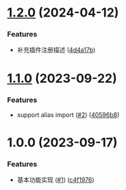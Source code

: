 # [1.2.0](https://github.com/Wxh16144/dumi-plugin-code-snippets/compare/v1.1.0...v1.2.0) (2024-04-12)

### Features

- 补充插件注册描述 ([4d4a17b](https://github.com/Wxh16144/dumi-plugin-code-snippets/commit/4d4a17b7a2dfb7ef6e9a37bb4eca3357a3cc2b59))

# [1.1.0](https://github.com/Wxh16144/dumi-plugin-code-snippets/compare/v1.0.0...v1.1.0) (2023-09-22)

### Features

- support alias import ([#2](https://github.com/Wxh16144/dumi-plugin-code-snippets/issues/2)) ([40596b8](https://github.com/Wxh16144/dumi-plugin-code-snippets/commit/40596b8aa5372a6545b7987589d2d21c2e44b3e4))

# 1.0.0 (2023-09-17)

### Features

- 基本功能实现 ([#1](https://github.com/Wxh16144/dumi-plugin-code-snippets/issues/1)) ([c4f1976](https://github.com/Wxh16144/dumi-plugin-code-snippets/commit/c4f1976352f793afd50a8907263bde86214f5a9d))
